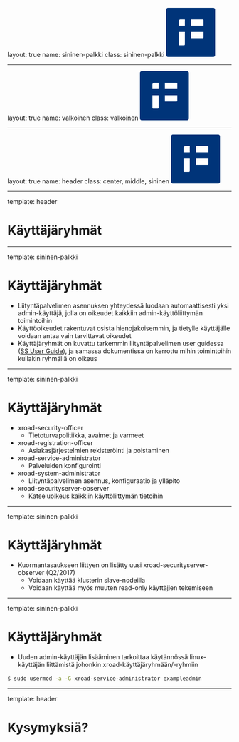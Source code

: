 layout: true
name: sininen-palkki
class: sininen-palkki
![logo](../suomifi_logo.svg)

---
layout: true
name: valkoinen
class: valkoinen
![logo](../suomifi_logo.svg)

---
layout: true
name: header
class: center, middle, sininen
![logo](../suomifi_logo.svg)

<!--DON'T TOUCH ABOVE THIS !!!!!! -->
---

template: header
# Käyttäjäryhmät

---

template: sininen-palkki

# Käyttäjäryhmät

- Liityntäpalvelimen asennuksen yhteydessä luodaan automaattisesti yksi admin-käyttäjä, jolla on oikeudet kaikkiin admin-käyttöliittymän toimintoihin
- Käyttöoikeudet rakentuvat osista hienojakoisemmin, ja tietylle käyttäjälle voidaan antaa vain tarvittavat oikeudet
- Käyttäjäryhmät on kuvattu tarkemmin liityntäpalvelimen user guidessa ([SS User Guide](https://github.com/vrk-kpa/X-Road/blob/develop/doc/Manuals/ug-ss_x-road_6_security_server_user_guide.md#21-user-roles)), ja samassa dokumentissa on kerrottu mihin toimintoihin kullakin ryhmällä on oikeus

---

template: sininen-palkki

# Käyttäjäryhmät

- xroad-security-officer
   - Tietoturvapolitiikka, avaimet ja varmeet
- xroad-registration-officer
   - Asiakasjärjestelmien rekisteröinti ja poistaminen
- xroad-service-administrator
   - Palveluiden konfigurointi
- xroad-system-administrator
   - Liityntäpalvelimen asennus, konfiguraatio ja ylläpito
- xroad-securityserver-observer
   - Katseluoikeus kaikkiin käyttöliittymän tietoihin  

---

template: sininen-palkki

# Käyttäjäryhmät

- Kuormantasaukseen liittyen on lisätty uusi xroad-securityserver-observer (Q2/2017)
   - Voidaan käyttää klusterin slave-nodeilla
   - Voidaan käyttää myös muuten read-only käyttäjien tekemiseen

---

template: sininen-palkki

# Käyttäjäryhmät

- Uuden admin-käyttäjän lisääminen tarkoittaa käytännössä linux-käyttäjän liittämistä johonkin xroad-käyttäjäryhmään/-ryhmiin

```bash
$ sudo usermod -a -G xroad-service-administrator exampleadmin
```

---
template: header
# Kysymyksiä?
